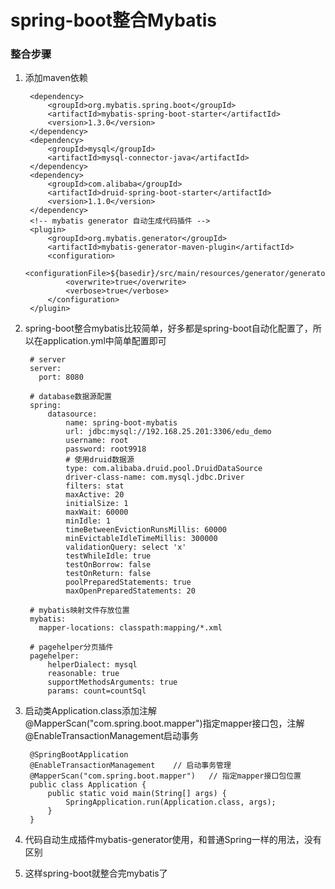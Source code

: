 # spring-boot整合Mybatis

### 整合步骤

1. 添加maven依赖

		<dependency>
		    <groupId>org.mybatis.spring.boot</groupId>
		    <artifactId>mybatis-spring-boot-starter</artifactId>
		    <version>1.3.0</version>
		</dependency>
		<dependency>
		    <groupId>mysql</groupId>
		    <artifactId>mysql-connector-java</artifactId>
		</dependency>
		<dependency>
		    <groupId>com.alibaba</groupId>
		    <artifactId>druid-spring-boot-starter</artifactId>
		    <version>1.1.0</version>
		</dependency>
		<!-- mybatis generator 自动生成代码插件 -->
		<plugin>
		    <groupId>org.mybatis.generator</groupId>
			<artifactId>mybatis-generator-maven-plugin</artifactId>
			<configuration>
		        <configurationFile>${basedir}/src/main/resources/generator/generatorConfig.xml</configurationFile>
		        <overwrite>true</overwrite>
		        <verbose>true</verbose>
		    </configuration>
		</plugin>

2. spring-boot整合mybatis比较简单，好多都是spring-boot自动化配置了，所以在application.yml中简单配置即可

		# server
		server: 
		  port: 8080
		
		# database数据源配置
		spring:
		    datasource:
		        name: spring-boot-mybatis
		        url: jdbc:mysql://192.168.25.201:3306/edu_demo
		        username: root
		        password: root9918
		        # 使用druid数据源
		        type: com.alibaba.druid.pool.DruidDataSource
		        driver-class-name: com.mysql.jdbc.Driver
		        filters: stat
		        maxActive: 20
		        initialSize: 1
		        maxWait: 60000
		        minIdle: 1
		        timeBetweenEvictionRunsMillis: 60000
		        minEvictableIdleTimeMillis: 300000
		        validationQuery: select 'x'
		        testWhileIdle: true
		        testOnBorrow: false
		        testOnReturn: false
		        poolPreparedStatements: true
		        maxOpenPreparedStatements: 20
		
		# mybatis映射文件存放位置
		mybatis:
		  mapper-locations: classpath:mapping/*.xml
		
		# pagehelper分页插件
		pagehelper:
		    helperDialect: mysql
		    reasonable: true
		    supportMethodsArguments: true
		    params: count=countSql


3. 启动类Application.class添加注解@MapperScan("com.spring.boot.mapper")指定mapper接口包，注解@EnableTransactionManagement启动事务

		@SpringBootApplication
		@EnableTransactionManagement	// 启动事务管理
		@MapperScan("com.spring.boot.mapper")	// 指定mapper接口包位置
		public class Application {
			public static void main(String[] args) {
				SpringApplication.run(Application.class, args);
			}
		}

4. 代码自动生成插件mybatis-generator使用，和普通Spring一样的用法，没有区别

5. 这样spring-boot就整合完mybatis了


